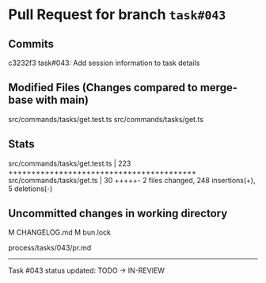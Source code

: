 # Pull Request for branch `task#043`

## Commits

c3232f3 task#043: Add session information to task details

## Modified Files (Changes compared to merge-base with main)

src/commands/tasks/get.test.ts
src/commands/tasks/get.ts

## Stats

src/commands/tasks/get.test.ts | 223 +++++++++++++++++++++++++++++++++++++++++
src/commands/tasks/get.ts | 30 +++++-
2 files changed, 248 insertions(+), 5 deletions(-)

## Uncommitted changes in working directory

M CHANGELOG.md
M bun.lock

process/tasks/043/pr.md

---

Task #043 status updated: TODO → IN-REVIEW
